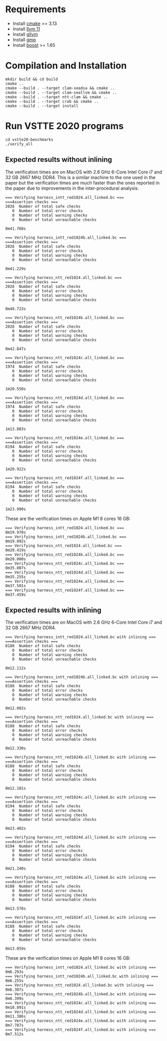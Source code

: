 # Requirements #

- Install [cmake](https://cmake.org/) >= 3.13 
- Install [llvm 11](https://releases.llvm.org/download.html)
- Install [gllvm](https://github.com/SRI-CSL/gllvm)
- Install [gmp](https://gmplib.org/)
- Install [boost](https://www.boost.org/) >= 1.65

# Compilation and Installation #

```
mkdir build && cd build
cmake ..
cmake --build . --target clam-seadsa && cmake ..
cmake --build . --target clam-seallvm && cmake ..
cmake --build . --target ntt-clam && cmake ..
cmake --build . --target crab && cmake ..
cmake --build . --target install
```

# Run VSTTE 2020 programs #

```
cd vstte20-benchmarks
./verify_all

```

## Expected results without inlining ## 

The verification times are on MacOS with 2.6 GHz 6-Core Intel Core i7
and 32 GB 2667 MHz DDR4. This is a similar machine to the one used in the paper but the verification times are much
faster than the ones reported in the paper due to improvements in the inter-procedural analysis.

```
=== Verifying harness_intt_red1024.all_linked.bc ===
===Assertion checks ===
2026  Number of total safe checks
   0  Number of total error checks
   0  Number of total warning checks
   0  Number of total unreachable checks

0m41.768s

=== Verifying harness_intt_red1024b.all_linked.bc ===
===Assertion checks ===
2026  Number of total safe checks
   0  Number of total error checks
   0  Number of total warning checks
   0  Number of total unreachable checks

0m41.229s

=== Verifying harness_ntt_red1024.all_linked.bc ===
===Assertion checks ===
2026  Number of total safe checks
   0  Number of total error checks
   0  Number of total warning checks
   0  Number of total unreachable checks

0m48.723s

=== Verifying harness_ntt_red1024b.all_linked.bc ===
===Assertion checks ===
2026  Number of total safe checks
   0  Number of total error checks
   0  Number of total warning checks
   0  Number of total unreachable checks

0m42.847s

=== Verifying harness_ntt_red1024c.all_linked.bc ===
===Assertion checks ===
1974  Number of total safe checks
   0  Number of total error checks
   0  Number of total warning checks
   0  Number of total unreachable checks

1m20.550s

=== Verifying harness_ntt_red1024d.all_linked.bc ===
===Assertion checks ===
1974  Number of total safe checks
   0  Number of total error checks
   0  Number of total warning checks
   0  Number of total unreachable checks

1m13.803s

=== Verifying harness_ntt_red1024e.all_linked.bc ===
===Assertion checks ===
8194  Number of total safe checks
   0  Number of total error checks
   0  Number of total warning checks
   0  Number of total unreachable checks

1m20.922s

=== Verifying harness_ntt_red1024f.all_linked.bc ===
===Assertion checks ===
8194  Number of total safe checks
   0  Number of total error checks
   0  Number of total warning checks
   0  Number of total unreachable checks

1m23.990s
```
These are the verification times on Apple M1 8 cores 16 GB:

```
=== Verifying harness_intt_red1024.all_linked.bc ===
0m19.970s
=== Verifying harness_intt_red1024b.all_linked.bc ===
0m19.892s
=== Verifying harness_ntt_red1024.all_linked.bc ===
0m20.419s
=== Verifying harness_ntt_red1024b.all_linked.bc ===
0m20.000s
=== Verifying harness_ntt_red1024c.all_linked.bc ===
0m35.007s
=== Verifying harness_ntt_red1024d.all_linked.bc ===
0m35.255s
=== Verifying harness_ntt_red1024e.all_linked.bc ===
0m37.501s
=== Verifying harness_ntt_red1024f.all_linked.bc ===
0m37.459s
```

## Expected results with inlining ## 

The verification times are on MacOS with 2.6 GHz 6-Core Intel Core i7
and 32 GB 2667 MHz DDR4.

```
=== Verifying harness_intt_red1024.all_linked.bc with inlining ===
===Assertion checks ===
8188  Number of total safe checks
   0  Number of total error checks
   0  Number of total warning checks
   0  Number of total unreachable checks

0m12.112s

=== Verifying harness_intt_red1024b.all_linked.bc with inlining ===
===Assertion checks ===
8188  Number of total safe checks
   0  Number of total error checks
   0  Number of total warning checks
   0  Number of total unreachable checks

0m12.002s

=== Verifying harness_ntt_red1024.all_linked.bc with inlining ===
===Assertion checks ===
8188  Number of total safe checks
   0  Number of total error checks
   0  Number of total warning checks
   0  Number of total unreachable checks

0m12.330s

=== Verifying harness_ntt_red1024b.all_linked.bc with inlining ===
===Assertion checks ===
8188  Number of total safe checks
   0  Number of total error checks
   0  Number of total warning checks
   0  Number of total unreachable checks

0m12.101s

=== Verifying harness_ntt_red1024c.all_linked.bc with inlining ===
===Assertion checks ===
8194  Number of total safe checks
   0  Number of total error checks
   0  Number of total warning checks
   0  Number of total unreachable checks

0m23.402s

=== Verifying harness_ntt_red1024d.all_linked.bc with inlining ===
===Assertion checks ===
8194  Number of total safe checks
   0  Number of total error checks
   0  Number of total warning checks
   0  Number of total unreachable checks

0m21.240s

=== Verifying harness_ntt_red1024e.all_linked.bc with inlining ===
===Assertion checks ===
8188  Number of total safe checks
   0  Number of total error checks
   0  Number of total warning checks
   0  Number of total unreachable checks

0m13.578s

=== Verifying harness_ntt_red1024f.all_linked.bc with inlining ===
===Assertion checks ===
8188  Number of total safe checks
   0  Number of total error checks
   0  Number of total warning checks
   0  Number of total unreachable checks

0m13.059s

```
These are the verification times on Apple M1 8 cores 16 GB:

```
=== Verifying harness_intt_red1024.all_linked.bc with inlining ===
0m6.293s
=== Verifying harness_intt_red1024b.all_linked.bc with inlining ===
0m6.255s
=== Verifying harness_ntt_red1024.all_linked.bc with inlining ===
0m6.307s
=== Verifying harness_ntt_red1024b.all_linked.bc with inlining ===
0m6.399s
=== Verifying harness_ntt_red1024c.all_linked.bc with inlining ===
0m10.891s
=== Verifying harness_ntt_red1024d.all_linked.bc with inlining ===
0m11.386s
=== Verifying harness_ntt_red1024e.all_linked.bc with inlining ===
0m7.787s
=== Verifying harness_ntt_red1024f.all_linked.bc with inlining ===
0m7.512s
```

